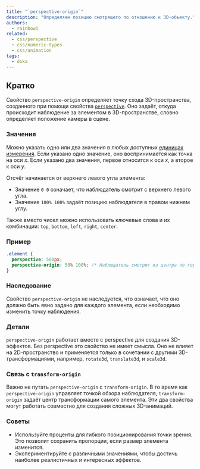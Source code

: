 ```yaml
---
title: "`perspective-origin`"
description: "Определяем позицию смотрящего по отношению к 3D-объекту."
authors:
  - ra1nbow1
related:
  - css/perspective
  - css/numeric-types
  - css/animation
tags:
  - doka
---
```


## Кратко

Свойство `perspective-origin` определяет точку схода 3D-пространства, созданного при помощи свойства [`perspective`](/css/perspective/). Оно задаёт, откуда происходит наблюдение за элементом в 3D-пространстве, словно определяет положение камеры в сцене.

### Значения

Можно указать одно или два значения в любых доступных [единицах измерения](/css/numeric-types/). Если указано одно значение, оно воспринимается как точка на оси _x_. Если указано два значения, первое относится к оси _x_, а второе к оси _y_. 

Отсчёт начинается от верхнего левого угла элемента:

- Значение `0 0` означает, что наблюдатель смотрит с верхнего левого угла.
- Значение `100% 100%` задаёт позицию наблюдателя в правом нижнем углу.

Также вместо чисел можно использовать ключевые слова и их комбинации: `top`, `bottom`, `left`, `right`, `center`.

### Пример

```css
.element {
  perspective: 500px;
  perspective-origin: 50% 100%; /* Наблюдатель смотрит из центра по горизонтали и снизу по вертикали */
}
```

### Наследование

Свойство `perspective-origin` не наследуется, что означает, что оно должно быть явно задано для каждого элемента, если необходимо изменить точку наблюдения.

### Детали

`perspective-origin` работает вместе с perspective для создания 3D-эффектов. Без perspective это свойство не имеет смысла. Оно не влияет на 2D-пространство и применяется только в сочетании с другими 3D-трансформациями, например, `rotate3d`, `translate3d`, и `scale3d`.

### Связь с `transform-origin`

Важно не путать `perspective-origin` с `transform-origin`. В то время как `perspective-origin` управляет точкой обзора наблюдателя, `transform-origin` задаёт центр трансформации самого элемента. Эти два свойства могут работать совместно для создания сложных 3D-анимаций.

### Советы

- Используйте проценты для гибкого позиционирования точки зрения. Это позволит сохранить пропорции, если размер элемента изменится.
- Экспериментируйте с различными значениями, чтобы достичь наиболее реалистичных и интересных эффектов.

